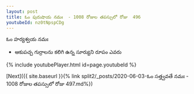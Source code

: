 ```yaml
---
layout: post
title: ఓం పురుషాయ నమః  - 1008 రోజుల తపస్సులో రోజు  496
youtubeId: nz0tNpspCDg
---
```

 
 
 ఓం హర్యశ్వయ నమః  
 
 -  ఆకుపచ్చ గుర్రాలను కలిగి ఉన్న సూర్యుని రూపం ఎవరు 
 
  
 
  
 
 
 
 
 
 


{% include youtubePlayer.html id=page.youtubeId %}
 
[Next]({{ site.baseurl }}{% link  split2/_posts/2020-06-03-ఓం సత్త్వవతే నమః  - 1008 రోజుల తపస్సులో రోజు  497.md%})
 

